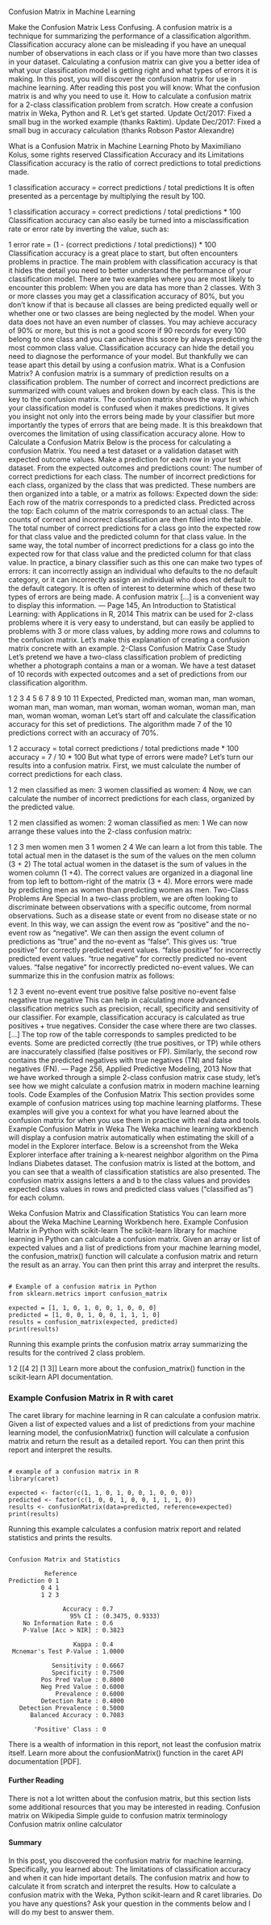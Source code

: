  
 Confusion Matrix in Machine Learning

 
Make the Confusion Matrix Less Confusing.
A confusion matrix is a technique for summarizing the performance of a classification algorithm.
Classification accuracy alone can be misleading if you have an unequal number of observations in each class or if you have more than two classes in your dataset.
Calculating a confusion matrix can give you a better idea of what your classification model is getting right and what types of errors it is making.
In this post, you will discover the confusion matrix for use in machine learning.
After reading this post you will know:
What the confusion matrix is and why you need to use it.
How to calculate a confusion matrix for a 2-class classification problem from scratch.
How create a confusion matrix in Weka, Python and R.
Let’s get started.
Update Oct/2017: Fixed a small bug in the worked example (thanks Raktim).
Update Dec/2017: Fixed a small bug in accuracy calculation (thanks Robson Pastor Alexandre)

What is a Confusion Matrix in Machine Learning
Photo by Maximiliano Kolus, some rights reserved
Classification Accuracy and its Limitations
Classification accuracy is the ratio of correct predictions to total predictions made.

1
classification accuracy = correct predictions / total predictions
It is often presented as a percentage by multiplying the result by 100.

1
classification accuracy = correct predictions / total predictions * 100
Classification accuracy can also easily be turned into a misclassification rate or error rate by inverting the value, such as:

1
error rate = (1 - (correct predictions / total predictions)) * 100
Classification accuracy is a great place to start, but often encounters problems in practice.
The main problem with classification accuracy is that it hides the detail you need to better understand the performance of your classification model. There are two examples where you are most likely to encounter this problem:
When you are data has more than 2 classes. With 3 or more classes you may get a classification accuracy of 80%, but you don’t know if that is because all classes are being predicted equally well or whether one or two classes are being neglected by the model.
When your data does not have an even number of classes. You may achieve accuracy of 90% or more, but this is not a good score if 90 records for every 100 belong to one class and you can achieve this score by always predicting the most common class value.
Classification accuracy can hide the detail you need to diagnose the performance of your model. But thankfully we can tease apart this detail by using a confusion matrix.
What is a Confusion Matrix?
A confusion matrix is a summary of prediction results on a classification problem.
The number of correct and incorrect predictions are summarized with count values and broken down by each class. This is the key to the confusion matrix.
The confusion matrix shows the ways in which your classification model
is confused when it makes predictions.
It gives you insight not only into the errors being made by your classifier but more importantly the types of errors that are being made.
It is this breakdown that overcomes the limitation of using classification accuracy alone.
How to Calculate a Confusion Matrix
Below is the process for calculating a confusion Matrix.
You need a test dataset or a validation dataset with expected outcome values.
Make a prediction for each row in your test dataset.
From the expected outcomes and predictions count: 
The number of correct predictions for each class.
The number of incorrect predictions for each class, organized by the class that was predicted.
These numbers are then organized into a table, or a matrix as follows:
Expected down the side: Each row of the matrix corresponds to a predicted class.
Predicted across the top: Each column of the matrix corresponds to an actual class.
The counts of correct and incorrect classification are then filled into the table.
The total number of correct predictions for a class go into the expected row for that class value and the predicted column for that class value.
In the same way, the total number of incorrect predictions for a class go into the expected row for that class value and the predicted column for that class value.
In practice, a binary classifier such as this one can make two types of errors: it can incorrectly assign an individual who defaults to the no default category, or it can incorrectly assign an individual who does not default to the default category. It is often of interest to determine which of these two types of errors are being made. A confusion matrix […] is a convenient way to display this information.
— Page 145, An Introduction to Statistical Learning: with Applications in R, 2014
This matrix can be used for 2-class problems where it is very easy to understand, but can easily be applied to problems with 3 or more class values, by adding more rows and columns to the confusion matrix.
Let’s make this explanation of creating a confusion matrix concrete with an example.
2-Class Confusion Matrix Case Study
Let’s pretend we have a two-class classification problem of predicting whether a photograph contains a man or a woman.
We have a test dataset of 10 records with expected outcomes and a set of predictions from our classification algorithm.

1
2
3
4
5
6
7
8
9
10
11
Expected, 	Predicted
man,		woman
man, 		man
woman,		woman
man,		man
woman,		man
woman, 		woman
woman, 		woman
man, 		man
man, 		woman
woman, 		woman
Let’s start off and calculate the classification accuracy for this set of predictions.
The algorithm made 7 of the 10 predictions correct with an accuracy of 70%.

1
2
accuracy = total correct predictions / total predictions made * 100
accuracy = 7 / 10 * 100
But what type of errors were made?
Let’s turn our results into a confusion matrix.
First, we must calculate the number of correct predictions for each class.

1
2
men classified as men: 3
women classified as women: 4
Now, we can calculate the number of incorrect predictions for each class, organized by the predicted value.

1
2
men classified as women: 2
woman classified as men: 1
We can now arrange these values into the 2-class confusion matrix:

1
2
3
		men	women
men		3	1
women	2	4
We can learn a lot from this table.
The total actual men in the dataset is the sum of the values on the men column (3 + 2)
The total actual women in the dataset is the sum of values in the women column (1 +4).
The correct values are organized in a diagonal line from top left to bottom-right of the matrix (3 + 4).
More errors were made by predicting men as women than predicting women as men.
Two-Class Problems Are Special
In a two-class problem, we are often looking to discriminate between observations with a specific outcome, from normal observations.
Such as a disease state or event from no disease state or no event.
In this way, we can assign the event row as “positive” and the no-event row as “negative“. We can then assign the event column of predictions as “true” and the no-event as “false“.
This gives us:
“true positive” for correctly predicted event values.
“false positive” for incorrectly predicted event values.
“true negative” for correctly predicted no-event values.
“false negative” for incorrectly predicted no-event values.
We can summarize this in the confusion matrix as follows:

1
2
3
  			event			no-event
event		true positive		false positive
no-event	false negative		true negative
This can help in calculating more advanced classification metrics such as precision, recall, specificity and sensitivity of our classifier.
For example, classification accuracy is calculated as true positives + true negatives.
Consider the case where there are two classes. […] The top row of the table corresponds to samples predicted to be events. Some are predicted correctly (the true positives, or TP) while others are inaccurately classified (false positives or FP). Similarly, the second row contains the predicted negatives with true negatives (TN) and false negatives (FN).
— Page 256, Applied Predictive Modeling, 2013
Now that we have worked through a simple 2-class confusion matrix case study, let’s see how we might calculate a confusion matrix in modern machine learning tools.
Code Examples of the Confusion Matrix
This section provides some example of confusion matrices using top machine learning platforms.
These examples will give you a context for what you have learned about the confusion matrix for when you use them in practice with real data and tools.
Example Confusion Matrix in Weka
The Weka machine learning workbench will display a confusion matrix automatically when estimating the skill of a model in the Explorer interface.
Below is a screenshot from the Weka Explorer interface after training a k-nearest neighbor algorithm on the Pima Indians Diabetes dataset.
The confusion matrix is listed at the bottom, and you can see that a wealth of classification statistics are also presented.
The confusion matrix assigns letters a and b to the class values and provides expected class values in rows and predicted class values (“classified as”) for each column.

Weka Confusion Matrix and Classification Statistics
You can learn more about the Weka Machine Learning Workbench here.
Example Confusion Matrix in Python with scikit-learn
The scikit-learn library for machine learning in Python can calculate a confusion matrix.
Given an array or list of expected values and a list of predictions from your machine learning model, the confusion_matrix() function will calculate a confusion matrix and return the result as an array. You can then print this array and interpret the results.

<pre><code>
# Example of a confusion matrix in Python
from sklearn.metrics import confusion_matrix
 
expected = [1, 1, 0, 1, 0, 0, 1, 0, 0, 0]
predicted = [1, 0, 0, 1, 0, 0, 1, 1, 1, 0]
results = confusion_matrix(expected, predicted)
print(results)
</code></pre>

Running this example prints the confusion matrix array summarizing the results for the contrived 2 class problem.

1
2
[[4 2]
[1 3]]
Learn more about the confusion_matrix() function in the scikit-learn API documentation.

### Example Confusion Matrix in R with caret
The caret library for machine learning in R can calculate a confusion matrix.
Given a list of expected values and a list of predictions from your machine learning model, the confusionMatrix() function will calculate a confusion matrix and return the result as a detailed report. You can then print this report and interpret the results.

<pre><code>
# example of a confusion matrix in R
library(caret)
 
expected <- factor(c(1, 1, 0, 1, 0, 0, 1, 0, 0, 0))
predicted <- factor(c(1, 0, 0, 1, 0, 0, 1, 1, 1, 0))
results <- confusionMatrix(data=predicted, reference=expected)
print(results)
</code></pre>
Running this example calculates a confusion matrix report and related statistics and prints the results.

<pre><code>
Confusion Matrix and Statistics
 
          Reference
Prediction 0 1
         0 4 1
         1 2 3
 
               Accuracy : 0.7
                 95% CI : (0.3475, 0.9333)
    No Information Rate : 0.6
    P-Value [Acc > NIR] : 0.3823
 
                  Kappa : 0.4
 Mcnemar's Test P-Value : 1.0000
 
            Sensitivity : 0.6667
            Specificity : 0.7500
         Pos Pred Value : 0.8000
         Neg Pred Value : 0.6000
             Prevalence : 0.6000
         Detection Rate : 0.4000
   Detection Prevalence : 0.5000
      Balanced Accuracy : 0.7083
 
       'Positive' Class : 0
</code></pre>
There is a wealth of information in this report, not least the confusion matrix itself.
Learn more about the confusionMatrix() function in the caret API documentation [PDF].

#### Further Reading
There is not a lot written about the confusion matrix, but this section lists some additional resources that you may be interested in reading.
Confusion matrix on Wikipedia
Simple guide to confusion matrix terminology
Confusion matrix online calculator

#### Summary

In this post, you discovered the confusion matrix for machine learning.
Specifically, you learned about:
The limitations of classification accuracy and when it can hide important details.
The confusion matrix and how to calculate it from scratch and interpret the results.
How to calculate a confusion matrix with the Weka, Python scikit-learn and R caret libraries.
Do you have any questions?
Ask your question in the comments below and I will do my best to answer them.



